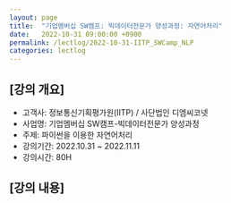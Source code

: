 ```yaml
---
layout: page
title:  "기업멤버십 SW캠프: 빅데이터전문가 양성과정: 자연어처리"
date:   2022-10-31 09:00:00 +0900
permalink: /lectlog/2022-10-31-IITP_SWCamp_NLP
categories: lectlog
---
```


## [강의 개요]

* 고객사: 정보통신기획평가원(IITP) / 사단법인 디엠씨코넷
* 사업명: 기업멤버십 SW캠프-빅데이터전문가 양성과정
* 주제: 파이썬을 이용한 자연어처리
* 강의기간: 2022.10.31 ~ 2022.11.11
* 강의시간: 80H

## [강의 내용]
